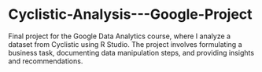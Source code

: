 # Cyclistic-Analysis---Google-Project
Final project for the Google Data Analytics course, where I analyze a dataset from Cyclistic using R Studio. The project involves formulating a business task, documenting data manipulation steps, and providing insights and recommendations.
